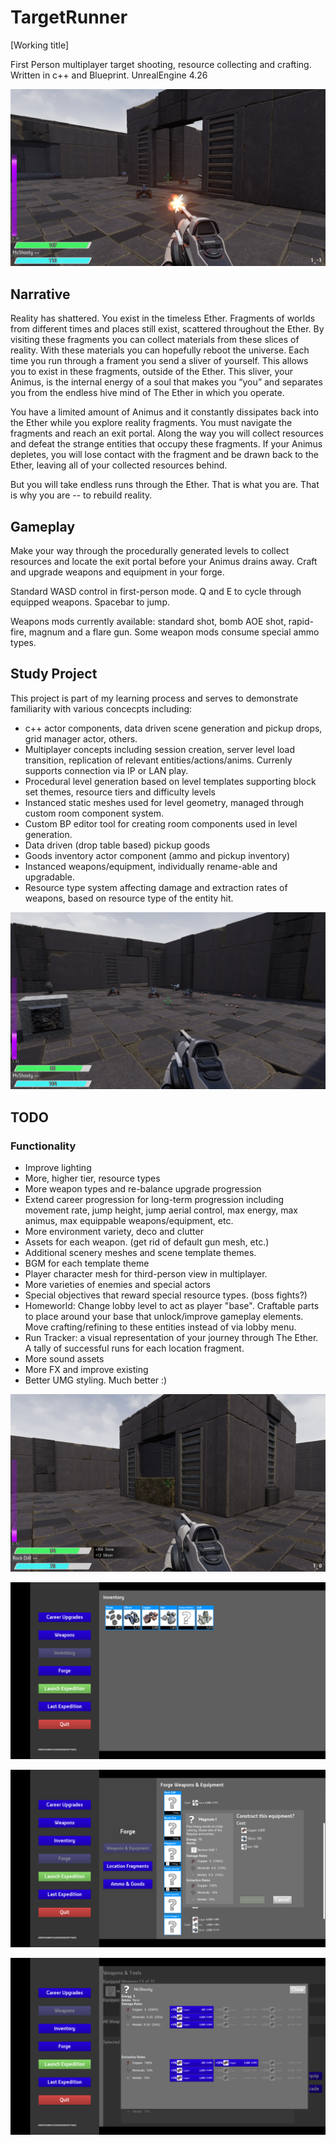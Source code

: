 # TargetRunner
[Working title]

First Person multiplayer target shooting, resource collecting and crafting. Written in c++ and Blueprint.
UnrealEngine 4.26

![FP view](./ProjectDoc/Images/tr_cap01.png)

## Narrative
Reality has shattered. You exist in the timeless Ether. Fragments of worlds from different times and places still exist, scattered throughout the Ether.
By visiting these fragments you can collect materials from these slices of reality. With these materials you can hopefully reboot the universe. Each time you run through a frament you send a sliver of yourself. This allows you to exist in these fragments, outside of the Ether. This sliver, your Animus, is the internal energy of a soul that makes you “you” and separates you from the endless hive mind of The Ether in which you operate. 

You have a limited amount of Animus and it constantly dissipates back into the Ether while you explore reality fragments. You must navigate the fragments and reach an exit portal. Along the way you will collect resources and defeat the strange entities that occupy these fragments. If your Animus depletes, you will lose contact with the fragment and be drawn back to the Ether, leaving all of your collected resources behind.  

But you will take endless runs through the Ether. That is what you are. That is why you are -- to rebuild reality.

## Gameplay
Make your way through the procedurally generated levels to collect resources and locate the exit portal before your Animus drains away. Craft and upgrade weapons and equipment in your forge.

Standard WASD control in first-person mode. Q and E to cycle through equipped weapons. Spacebar to jump.

Weapons mods currently available: standard shot, bomb AOE shot, rapid-fire, magnum and a flare gun.  Some weapon mods consume special ammo types.

## Study Project
This project is part of my learning process and serves to demonstrate familiarity with various concecpts including:
 - c++ actor components, data driven scene generation and pickup drops, grid manager actor, others.
 - Multiplayer concepts including session creation, server level load transition, replication of relevant entities/actions/anims.
   Currenly supports connection via IP or LAN play.
 - Procedural level generation based on level templates supporting block set themes, resource tiers and difficulty levels
 - Instanced static meshes used for level geometry, managed through custom room component system.
 - Custom BP editor tool for creating room components used in level generation.
 - Data driven (drop table based) pickup goods
 - Goods inventory actor component (ammo and pickup inventory)
 - Instanced weapons/equipment, individually rename-able and upgradable. 
 - Resource type system affecting damage and extraction rates of weapons, based on resource type of the entity hit.

![Fight for resources](./ProjectDoc/Images/tr_cap02.png)

## TODO 
### Functionality
 - Improve lighting
 - More, higher tier, resource types
 - More weapon types and re-balance upgrade progression
 - Extend career progression for long-term progression including movement rate, jump height, jump aerial control, max energy, max animus, max equippable weapons/equipment, etc.
 - More environment variety, deco and clutter
 - Assets for each weapon. (get rid of default gun mesh, etc.)
 - Additional scenery meshes and scene template themes.
 - BGM for each template theme
 - Player character mesh for third-person view in multiplayer.
 - More varieties of enemies and special actors
 - Special objectives that reward special resource types. (boss fights?)
 - Homeworld: Change lobby level to act as player "base". Craftable parts to place around your base that unlock/improve gameplay elements. Move crafting/refining to these entities instead of via lobby menu.
 - Run Tracker: a visual representation of your journey through The Ether. A tally of successful runs for each location fragment.
 - More sound assets
 - More FX and improve existing
 - Better UMG styling. Much better :)

 ![FP view](./ProjectDoc/Images/tr_cap03.png)

 ![Player Inventory](./ProjectDoc/Images/tr_inv01.png)

 ![Weapon Crafting](./ProjectDoc/Images/tr_weapCraft01.png)

 ![Weapon Upgrade](./ProjectDoc/Images/tr_weapUpg01.png)


